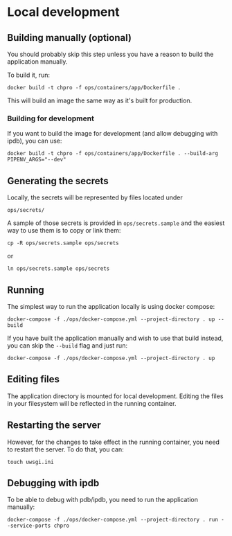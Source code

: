 # Local development

## Building manually (optional)

You should probably skip this step unless you have a reason to build
the application manually.

To build it, run:

`docker build -t chpro -f ops/containers/app/Dockerfile .`

This will build an image the same way as it's built for production.

### Building for development

If you want to build the image for development (and allow debugging
with ipdb), you can use:

`docker build -t chpro -f ops/containers/app/Dockerfile . --build-arg PIPENV_ARGS="--dev"`

## Generating the secrets

Locally, the secrets will be represented by files located under 

`ops/secrets/`

A sample of those secrets is provided in `ops/secrets.sample` and the
easiest way to use them is to copy or link them:

`cp -R ops/secrets.sample ops/secrets`

or 

`ln ops/secrets.sample ops/secrets`

## Running

The simplest way to run the application locally is using docker compose:

`docker-compose -f ./ops/docker-compose.yml --project-directory . up --build`

If you have built the application manually and wish to use that build
instead, you can skip the  `--build` flag and just run:

`docker-compose -f ./ops/docker-compose.yml --project-directory . up`

## Editing files

The application directory is mounted for local development. Editing the
files in your filesystem will be reflected in the running container.

## Restarting the server

However, for the changes to take effect in the running container, you
need to restart the server. To do that, you can:

`touch uwsgi.ini`

## Debugging with ipdb

To be able to debug with pdb/ipdb, you need to run the application manually:

`docker-compose -f ./ops/docker-compose.yml --project-directory . run --service-ports chpro`


